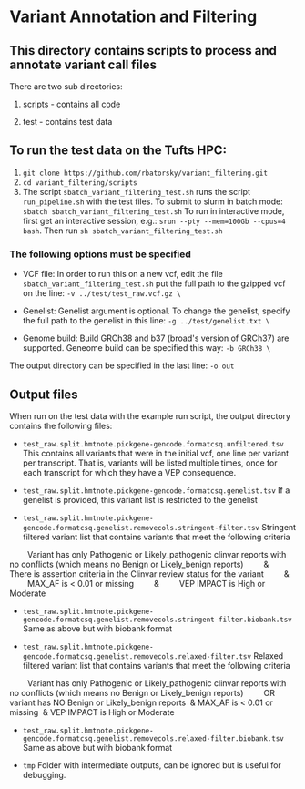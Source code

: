 # Variant Annotation and Filtering

## This directory contains scripts to process and annotate variant call files

There are two sub directories:
1) scripts - contains all code

2) test - contains test data

## To run the test data on the Tufts HPC:

1. `git clone https://github.com/rbatorsky/variant_filtering.git`
2. `cd variant_filtering/scripts`
3. The script `sbatch_variant_filtering_test.sh` runs the script `run_pipeline.sh` with the test files. To submit to slurm in batch mode: `sbatch sbatch_variant_filtering_test.sh` To run in interactive mode, first get an interactive session, e.g.: `srun --pty --mem=100Gb --cpus=4 bash`.
Then run `sh sbatch_variant_filtering_test.sh`

### The following options must be specified
- VCF file:
In order to run this on a new vcf, edit the file `sbatch_variant_filtering_test.sh` put the full path to the gzipped vcf on the line:
`-v ../test/test_raw.vcf.gz \`

- Genelist:
Genelist argument is optional.
To change the genelist, specify the full path to the genelist in this line:
`-g ../test/genelist.txt \`

- Genome build:
Build GRCh38 and b37 (broad's version of GRCh37) are supported.
Geneome build can be specified this way:
`-b GRCh38 \`

The output directory can be specified in the last line:
`-o out`

## Output files

When run on the test data with the example run script, the output directory contains the following files:
- `test_raw.split.hmtnote.pickgene-gencode.formatcsq.unfiltered.tsv`
This contains all variants that were in the initial vcf, one line per variant per transcript.
That is, variants will be listed multiple times, once for each transcript for which they have a VEP consequence.

- `test_raw.split.hmtnote.pickgene-gencode.formatcsq.genelist.tsv`
If a genelist is provided, this variant list is restricted to the genelist

- `test_raw.split.hmtnote.pickgene-gencode.formatcsq.genelist.removecols.stringent-filter.tsv`
Stringent filtered variant list that contains variants that meet the following criteria

        Variant has only Pathogenic or Likely_pathogenic clinvar reports with no conflicts (which means no Benign or Likely_benign reports)
        &
        There is assertion criteria in the Clinvar review status for the variant
        &
        MAX_AF is < 0.01 or missing
        &
        VEP IMPACT is High or Moderate

- `test_raw.split.hmtnote.pickgene-gencode.formatcsq.genelist.removecols.stringent-filter.biobank.tsv` 
Same as above but with biobank format

- `test_raw.split.hmtnote.pickgene-gencode.formatcsq.genelist.removecols.relaxed-filter.tsv`
Relaxed filtered variant list that contains variants that meet the following criteria

        Variant has only Pathogenic or Likely_pathogenic clinvar reports with no conflicts (which means no Benign or Likely_benign reports)
        OR
        variant has NO Benign or Likely_benign reports  & MAX_AF is < 0.01 or missing  & VEP IMPACT is High or Moderate

- `test_raw.split.hmtnote.pickgene-gencode.formatcsq.genelist.removecols.relaxed-filter.biobank.tsv` 
Same as above but with biobank format

- `tmp`
Folder with intermediate outputs, can be ignored but is useful for debugging.
